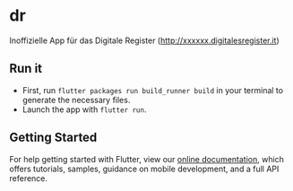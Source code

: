 # dr

Inoffizielle App für das Digitale Register (http://xxxxxx.digitalesregister.it)

## Run it
* First, run `flutter packages run build_runner build` in your terminal to generate the necessary files.
* Launch the app with `flutter run`.

## Getting Started

For help getting started with Flutter, view our 
[online documentation](https://flutter.io/docs), which offers tutorials, 
samples, guidance on mobile development, and a full API reference.
